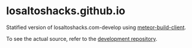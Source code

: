 # losaltoshacks.github.io
Statified version of losaltoshacks.com-develop using [meteor-build-client](https://github.com/frozeman/meteor-build-client).

To see the actual source, refer to the [development repository](https://github.com/losaltoshacks/losaltoshacks.com-develop).
